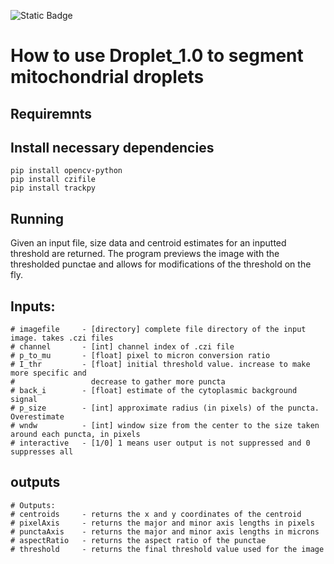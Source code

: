 ![Static Badge](https://img.shields.io/badge/mt_Droplets-1.0-red)
# How to use Droplet_1.0 to segment mitochondrial droplets

## Requiremnts 
## Install necessary dependencies
    pip install opencv-python
    pip install czifile
    pip install trackpy

## Running 
 Given an input file, size data and centroid estimates for an inputted threshold are returned. The program previews the image with the thresholded punctae and allows for modifications of the threshold on the fly.   
## Inputs:   
    # imagefile     - [directory] complete file directory of the input image. takes .czi files
    # channel       - [int] channel index of .czi file
    # p_to_mu       - [float] pixel to micron conversion ratio
    # I_thr         - [float] initial threshold value. increase to make more specific and 
    #                 decrease to gather more puncta
    # back_i        - [float] estimate of the cytoplasmic background signal
    # p_size        - [int] approximate radius (in pixels) of the puncta. Overestimate
    # wndw          - [int] window size from the center to the size taken around each puncta, in pixels
    # interactive   - [1/0] 1 means user output is not suppressed and 0 suppresses all
##                 outputs
    # Outputs:
    # centroids     - returns the x and y coordinates of the centroid
    # pixelAxis     - returns the major and minor axis lengths in pixels
    # punctaAxis    - returns the major and minor axis lengths in microns
    # aspectRatio   - returns the aspect ratio of the punctae
    # threshold     - returns the final threshold value used for the image
    
